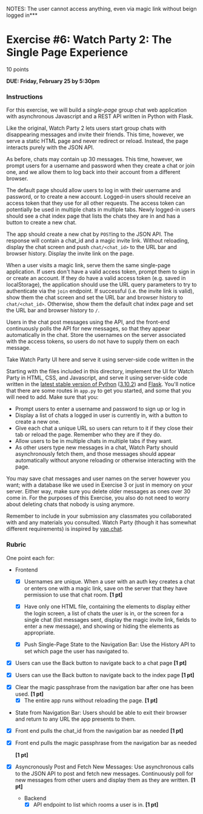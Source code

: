 NOTES: The user cannot access anything, even via magic link without beign logged in\*\*\*

# Exercise #6: Watch Party 2: The Single Page Experience

10 points

**DUE: Friday, February 25 by 5:30pm**

### Instructions

For this exercise, we will build a _single-page_ group chat web application with
asynchronous Javascript and a REST API written in Python with Flask.

Like the original, Watch Party 2 lets users start group chats with
disappearing messages and invite their friends. This time, however, we
serve a static HTML page and never redirect or reload. Instead, the page
interacts purely with the JSON API.

As before, chats may contain up 30 messages. This time, however, we prompt users
for a username and password when they create a chat or join one, and we allow
them to log back into their account from a different browser.

The default page should allow users to log in with their username and password,
or to create a new account. Logged-in users should receive an access token that
they use for all other requests. The access token can potentially be used in
multiple chats in multiple tabs. Newly logged-in users should see a chat index
page that lists the chats they are in and has a button to create a new chat.

The app should create a new chat by `POST`ing to the JSON API. The response will
contain a chat_id and a magic invite link. Without reloading, display the chat
screen and push `chat/<chat_id>` to the URL bar and browser history. Display the
invite link on the page.

When a user visits a magic link, serve them the same single-page application.
If users don't have a valid access token, prompt them to sign in or create an
account. If they do have a valid access token (e.g. saved in localStorage), the
application should use the URL query parameters to try to authenticate via
the `join` endpoint. If successful (i.e. the invite link is valid), show them
the chat screen and set the URL bar and browser history to `chat/<chat_id>`.
Otherwise, show them the default chat index page and set the URL bar and browser
history to `/`.

Users in the chat post messages using the API, and the front-end continuously
polls the API for new messages, so that they appear automatically in the chat.
Store the usernames on the server associated with the access tokens, so users
do not have to supply them on each message.

Take Watch Party UI here and serve it
using server-side code written in the

Starting with the files included in this directory, implement the UI for Watch
Party in HTML, CSS, and Javascript, and serve it using server-side code written
in the
[latest stable version of Python](https://www.python.org/downloads/release/python-3102/)
([3.10.2](https://www.python.org/downloads/release/python-3102/))
and [Flask](https://flask.palletsprojects.com/en/2.0.x/installation/). You'll
notice that there are some routes in `app.py` to get you started, and some that
you will need to add. Make sure that you:

- Prompt users to enter a username and password to sign up or log in
- Display a list of chats a logged in user is currently in, with a button to
  create a new one.
- Give each chat a unique URL so users can return to it if they close their
  tab or reload the page. Remember who they are if they do.
- Allow users to be in multiple chats in multiple tabs if they want.
- As other users type new messages in a chat, Watch Party should asynchronously
  fetch them, and those messages should appear automatically without anyone
  reloading or otherwise interacting with the page.

You may save chat messages and user names on the server however you want; with a
database like we used in Exercise 3 or just in memory on your server. Either
way, make sure you delete older messages as ones over 30 come in. For the
purposes of this Exercise, you also do not need to worry about deleting chats
that nobody is using anymore.

Remember to include in your submission any classmates you collaborated with and
any materials you consulted. Watch Party (though it has somewhat different
requirements) is inspired by [yap.chat](https://yap.chat/).

### Rubric

One point each for:

- Frontend

  - [x] Usernames are unique. When a user with an auth key creates a chat or enters
        one with a magic link, save on the server that they have permission to use
        that chat room. **[1 pt]**

  - [x] Have only one HTML file, containing the elements to display
        either the login screen, a list of chats the user is in, or the screen for a
        single chat (list messages sent, display the magic invite link, fields to
        enter a new message), and showing or hiding the elements as appropriate.

  - [x] Push Single-Page State to the Navigation Bar: Use the History API to set which
        page the user has navigated to.

* [x] Users can use the Back button to navigate back to a chat page **[1 pt]**

* [x] Users can use the Back button to navigate back to the index page
      **[1 pt]**

- [x] Clear the magic passphrase from the navigation bar after one has been used.
      **[1 pt]**
  - [x] The entire app runs without reloading the page. **[1 pt]**
- State from Navigation Bar: Users should be able to exit their browser and
  return to any URL the app presents to them.
- [x] Front end pulls the chat_id from the navigation bar as needed **[1 pt]**
- [x] Front end pulls the magic passphrase from the navigation bar as needed

  **[1 pt]**

- [x] Asyncronously Post and Fetch New Messages: Use asynchronous calls to the JSON
      API to post and fetch new messages. Continuously poll for new messages from
      other users and display them as they are written. **[1 pt]**

  - Backend
    - [x] API endpoint to list which rooms a user is in. **[1 pt]**
